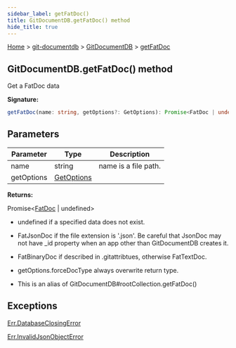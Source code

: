```yaml
---
sidebar_label: getFatDoc()
title: GitDocumentDB.getFatDoc() method
hide_title: true
---
```


[Home](./index.md) &gt; [git-documentdb](./git-documentdb.md) &gt; [GitDocumentDB](./git-documentdb.gitdocumentdb.md) &gt; [getFatDoc](./git-documentdb.gitdocumentdb.getfatdoc.md)

## GitDocumentDB.getFatDoc() method

Get a FatDoc data

<b>Signature:</b>

```typescript
getFatDoc(name: string, getOptions?: GetOptions): Promise<FatDoc | undefined>;
```

## Parameters

|  Parameter | Type | Description |
|  --- | --- | --- |
|  name | string | name is a file path. |
|  getOptions | [GetOptions](./git-documentdb.getoptions.md) |  |

<b>Returns:</b>

Promise&lt;[FatDoc](./git-documentdb.fatdoc.md) \| undefined&gt;

- undefined if a specified data does not exist.

- FatJsonDoc if the file extension is '.json'. Be careful that JsonDoc may not have \_id property when an app other than GitDocumentDB creates it.

- FatBinaryDoc if described in .gitattribtues, otherwise FatTextDoc.

- getOptions.forceDocType always overwrite return type.

- This is an alias of GitDocumentDB\#rootCollection.getFatDoc()

## Exceptions

[Err.DatabaseClosingError](./git-documentdb.err.databaseclosingerror.md)

[Err.InvalidJsonObjectError](./git-documentdb.err.invalidjsonobjecterror.md)

